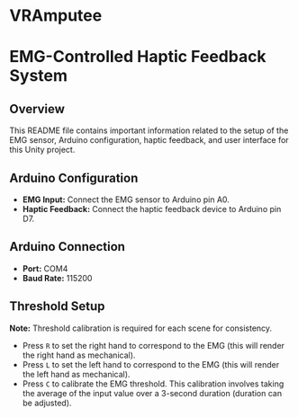 # VRAmputee

# EMG-Controlled Haptic Feedback System

## Overview
This README file contains important information related to the setup of the EMG sensor, Arduino configuration, haptic feedback, and user interface for this Unity project.

## Arduino Configuration
- **EMG Input:** Connect the EMG sensor to Arduino pin A0.
- **Haptic Feedback:** Connect the haptic feedback device to Arduino pin D7.

## Arduino Connection
- **Port:** COM4
- **Baud Rate:** 115200

## Threshold Setup
**Note:** Threshold calibration is required for each scene for consistency.
- Press `R` to set the right hand to correspond to the EMG (this will render the right hand as mechanical).
- Press `L` to set the left hand to correspond to the EMG (this will render the left hand as mechanical).
- Press `C` to calibrate the EMG threshold. This calibration involves taking the average of the input value over a 3-second duration (duration can be adjusted).
